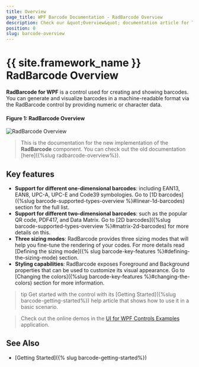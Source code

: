 ```yaml
---
title: Overview
page_title: WPF Barcode Documentation - RadBarcode Overview
description: Check our &quot;Overview&quot; documentation article for Telerik Barcode for WPF control.
position: 0
slug: barcode-overview
---
```


# {{ site.framework_name }} RadBarcode Overview

**RadBarcode for WPF** is a control used for creating and showing barcodes. You can generate and visualize barcodes in a machine-readable format via the RadBarcode control by providing numeric or character data.

#### Figure 1: RadBarcode Overview

![RadBarcode Overview](images/barcode_overview.png)

> This is the documentation for the new implementation of the __RadBarcode__ component. You can check out the old documentation [here]({%slug radbarcode-overview%}).

## Key features

* **Support for different one-dimensional barcodes**: including EAN13, EAN8, UPC-A, UPC-E and Code39 symbologies. Go to [1D barcodes]({%slug barcode-supported-types-overview %}#linear-1d-barcodes) section for the full list.
* **Support for different two-dimensional barcodes**:  such as the popular QR code, PDF417, and Data Matrix. Go to [2D barcodes]({%slug barcode-supported-types-overview %}#matrix-2d-barcodes) for more details on this.
* **Three sizing modes**: RadBarcode provides three sizing modes that will help you fine-tune the rendering of your codes. For more details read [Defining the sizing mode]({% slug barcode-key-features %}#defining-the-sizing-mode) section.
* **Styling capabilities**: RadBarcode exposes Foreground and Background properties that can be used to customize its visual appearance. Go to [Changing the colors]({%slug barcode-key-features %}#changing-the-colors) section for more information.

>tip Get started with the control with its [Getting Started]({%slug barcode-getting-started%}) help article that shows how to use it in a basic scenario.

>Check out the online demos in the [UI for WPF Controls Examples](https://demos.telerik.com/wpf/) application.

## See Also

- [Getting Started]({% slug barcode-getting-started%})
